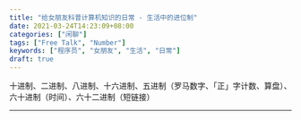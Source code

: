 ```yaml
---
title: "给女朋友科普计算机知识的日常 - 生活中的进位制"
date: 2021-03-24T14:23:09+08:00
categories: ["闲聊"]
tags: ["Free Talk", "Number"]
keywords: ["程序员", "女朋友", "生活", "日常"]
draft: true
---
```


十进制、二进制、八进制、十六进制、五进制（罗马数字、「正」字计数、算盘）、六十进制（时间）、六十二进制（短链接）

---
